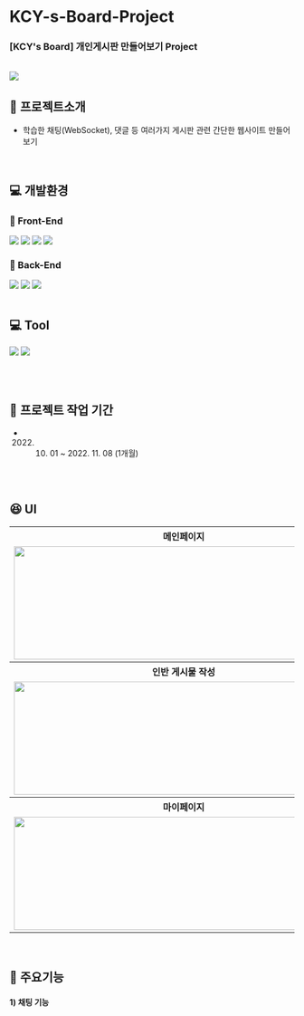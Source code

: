 # KCY-s-Board-Project
### [KCY's Board] 개인게시판 만들어보기 Project

<br>
<img src="https://user-images.githubusercontent.com/113049166/222878548-41267115-fbd7-4f85-8009-210312580f72.png">

<br>

## 👏 프로젝트소개
- 학습한 채팅(WebSocket), 댓글 등 여러가지 게시판 관련 간단한 웹사이트 만들어보기
  
<br>


## :computer: 개발환경
### :pencil: Front-End
<div>
	<img src="https://img.shields.io/badge/HTML5-E34F26?style=flat&logo=HTML5&logoColor=white" />
	<img src="https://img.shields.io/badge/CSS3-1572B6?style=flat&logo=CSS3&logoColor=white" />
	<img src="https://img.shields.io/badge/JavaScript-F7DF1E?style=flat&logo=JavaScript&logoColor=white" />
	<img src="https://img.shields.io/badge/jQuery-0769AD?style=flat&logo=jQuery&logoColor=white" />	
</div>
	
   ### :pencil: Back-End
<div>
	<img src="https://img.shields.io/badge/Java-007396?style=flat&logo=Java&logoColor=white" />
	<img src="https://img.shields.io/badge/Oracle-F80000?style=flat&logo=Oracle&logoColor=white" />
	<img src="https://img.shields.io/badge/Apache Tomcat-F8DC75?style=flat&logo=Apache Tomcat&logoColor=white" />
</div>
  
<br>


  ## :computer: Tool	
<div>
   <img src="https://img.shields.io/badge/STS-2C2255?style=flat&logo=STS&logoColor=white" />
	 <img src="https://img.shields.io/badge/GitHub-181717?style=flat&logo=GitHub&logoColor=white" />	
</div>

<br><br>

## :book: 프로젝트 작업 기간
- 2022. 10. 01  ~ 2022. 11. 08 (1개월)
  
<br><br>

## 😆 UI
<table>
<tr>
	<th>
		메인페이지
	</th>
	<th>게시물 상세보기
	</th>

</tr>
<tr>
	<td width="30%">
		<img src="https://user-images.githubusercontent.com/113049166/222878506-1f786188-48e1-44ad-ac9d-76339d8fa4c7.png" width="600" height="200"/>
	</td>
	<td width="30%">
		<img src="https://user-images.githubusercontent.com/113049166/222878609-382c8d66-a86f-43f9-9811-a7b4b9b086f0.png" width="600" height="200"></td>
</tr>
<tr>
	<th>
	    인반 게시물 작성
	</th>
	<th>일반 게시물 검색</th>
</tr>
<tr>
	<td>
	 <img src="https://user-images.githubusercontent.com/113049166/222878629-b04c6312-b8c1-4d47-b868-970d1ec3493e.png" width="600" height="200"/>
	</td>
	<td>
	  <img src="https://user-images.githubusercontent.com/113049166/222878636-bc578bf5-b4b9-4116-a1d4-4e0ca82dc121.png" width="600" height="200"/>
	</td>
</tr>
<tr>
	<th>마이페이지
	</th>
	<th>
	    채팅창
	</th>
</tr>
<tr>
	<td>
	 <img src="https://user-images.githubusercontent.com/113049166/222878663-2f4b6ed4-d809-4776-a566-c30a7a635ef2.png" width="600" height="200"/>
	</td>
	<td>
	  <img src="https://user-images.githubusercontent.com/113049166/222878678-f8ea02eb-d252-492c-b519-43e73e981879.png" width="600" height="200"/>
	</td>
</tr>
</table>

<br>
  
## 🌟 주요기능
#### 1) 채팅 기능




